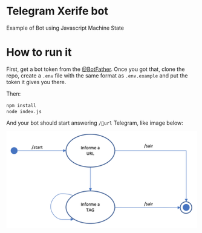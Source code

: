# Telegram Xerife bot

Example of Bot using Javascript Machine State

# How to run it

First, get a bot token from the [@BotFather](http://telegram.me/botfather). Once you got that, clone the repo, create a `.env`
file with the same format as `.env.example` and put the token it gives you there. 

Then:

```
npm install
node index.js
```

And your bot should start answering ```/url``` Telegram, like image below:

<img src="./img/maquina.png">

